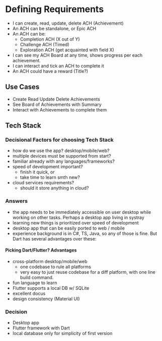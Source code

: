 # Defining Requirements

- I can create, read, update, delete ACH (Achievement)
- An ACH can be standalone, or Epic ACH
- An ACH can be:
  - Completion ACH (X out of Y)
  - Challenge ACH (Timed)
  - Exploration ACH (get acquainted with field X)
- I can see my ACH Board at any time, shows progress
  per each achievement.
- I can interact and tick an ACH to complete it
- An ACH could have a reward (Title?)

## Use Cases

- Create Read Update Delete Achievements
- See Board of Achievements with Summary
- Interact with Achievements to complete them

## Tech Stack

### Decisional Factors for choosing Tech Stack

- how do we use the app? desktop/mobile/web?
- multiple devices must be supported from start?
- familiar already with any languages/frameworks?
- speed of development important?
  - finish it quick, or
  - take time to learn smth new?
- cloud services requirements?
  - should it store anything in cloud?

### Answers

- the app needs to be immediately accessible on user desktop while working on other tasks. Perhaps a desktop app living in systray
- learning new things is prioritized over speed of development
- desktop app that can be easily ported to web / mobile
- experience background is in C#, TS, Java, so any of those is fine. But Dart has several advantages over these:

#### Picking Dart/Flutter? Advantages

- cross-platform desktop/mobile/web
  - one codebase to rule all platforms
  - very easy to just reuse codebase for a diff platform, with one line build command.
- fun language to learn
- Flutter supports a local DB w/ SQLite
- excellent docus
- design consistency (Material UI)

### Decision

- Desktop app
- Flutter framework with Dart
- local database only for simplicity of first version
